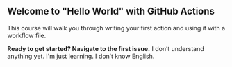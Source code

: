 ## Welcome to "Hello World" with GitHub Actions

This course will walk you through writing your first action and using it with a workflow file. 

**Ready to get started? Navigate to the first issue.**
I don’t understand anything yet. 
I'm just learning.
I don’t know English.
